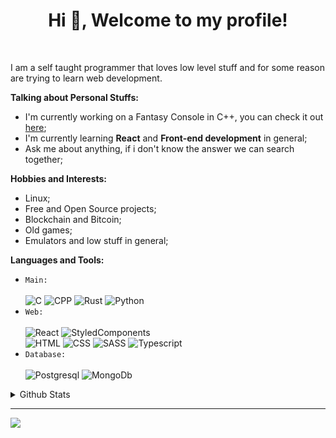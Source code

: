 <h1 align="center">Hi 👋, Welcome to my profile!</h1>
<br>

I am a self taught programmer that loves low level stuff and for some reason are trying to learn web development.


**Talking about Personal Stuffs:**
- I'm currently working on a Fantasy Console in C++, you can check it out [here](https://github.com/Garoze/Fantasy-console);
- I'm currently learning **React** and **Front-end development** in general;
- Ask me about anything, if i don't know the answer we can search together;

**Hobbies and Interests:**
- Linux;
- Free and Open Source projects;
- Blockchain and Bitcoin;
- Old games;
- Emulators and low stuff in general;

**Languages and Tools:**<br>
* `Main:`<br><br>
    ![C](https://img.shields.io/badge/C-00599C?style=for-the-badge&logo=c&logoColor=white)
    ![CPP](https://img.shields.io/badge/C%2B%2B-00599C?style=for-the-badge&logo=c%2B%2B&logoColor=white)
    ![Rust](https://img.shields.io/badge/Rust-000000?style=for-the-badge&logo=rust&logoColor=white)
    ![Python](https://img.shields.io/badge/Python-14354C?style=for-the-badge&logo=python&logoColor=white)
* `Web:`<br><br>
    ![React](https://img.shields.io/badge/React-20232A?style=for-the-badge&logo=react&logoColor=61DAFB)
    ![StyledComponents](https://img.shields.io/badge/styled--components-DB7093?style=for-the-badge&logo=styled-components&logoColor=white)<br>
    ![HTML](https://img.shields.io/badge/HTML5-E34F26?style=for-the-badge&logo=html5&logoColor=white)
    ![CSS](https://img.shields.io/badge/CSS3-1572B6?style=for-the-badge&logo=css3&logoColor=white)
    ![SASS](https://img.shields.io/badge/Sass-CC6699?style=for-the-badge&logo=sass&logoColor=white)
    ![Typescript](https://img.shields.io/badge/TypeScript-007ACC?style=for-the-badge&logo=typescript&logoColor=white)
* `Database:`<br><br>
    ![Postgresql](https://img.shields.io/badge/PostgreSQL-316192?style=for-the-badge&logo=postgresql&logoColor=white)
    ![MongoDb](https://img.shields.io/badge/MongoDB-4EA94B?style=for-the-badge&logo=mongodb&logoColor=white)

<details>
  <summary>Github Stats</summary>
<div>
  <a href="https://github.com/Garoze">
  <img height="180em" src="https://github-readme-stats-eight-theta.vercel.app/api?username=Garoze&show_icons=true&theme=tokyonight&include_all_commits=true&count_private=true"/>
  <img height="180em" src="https://github-readme-stats-eight-theta.vercel.app/api/top-langs/?username=Garoze&layout=compact&langs_count=8&theme=tokyonight"/>
<div>
</details>

---
<img src="https://imgur.com/rilHVxA.png"/>
